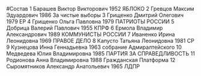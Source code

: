 #Состав
1 Барашев Виктор Викторович 1952 ЯБЛОКО
2 Гревцов Максим Эдуардович 1986 За чистые выборы
3 Грищенко Дмитрий Олегович 1979 ЕР
4 Грищенко Ольга Павловна 1979 ПАТРИОТЫ РОССИИ
5 Добрица Валерий Павлович 1955 КПРФ
6 Ермола Владимир Александрович 1989 КОММУНИСТЫ РОССИИ
7 Иваненко Ирина Леонидовна 1969 ПРАВОЕ ДЕЛО
8 Капусто Татьяна Леонидовна 1981 СР
9 Кузнецова Инна Геннадьевна 1963 собрание Адмиралтейского
10 Медведева Юлия Владимировна 1985 ПАРТИЯ ЗА СПРАВЕДЛИВОСТЬ
11 Родионова Анна Владимировна 1988 Гражданская Платформа
12 Сыромятников Александр Анатольевич 1965 ЛДПР

